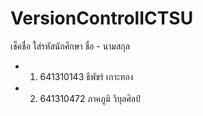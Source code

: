# VersionControlICTSU

เช็คชื่อ ใส่รหัสนักศึกษา ชื่อ - นามสกุล
- 1. 641310143  ธีพัชร์ เกาะทอง
- 2. 641310472 ภาคภูมิ วิบุลศิลป์